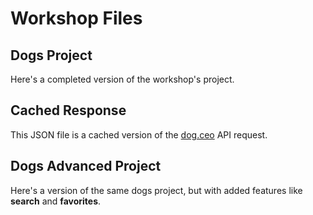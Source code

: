 # Workshop Files

## Dogs Project

Here's a completed version of the workshop's project.

<Download
	title="Workshop.framerx"
	url="https://www.dropbox.com/s/su0fv9saazw8b8i/Workshop.framerx?dl=0"
/>

## Cached Response

This JSON file is a cached version of the [dog.ceo](https://dog.ceo/dog-api/) API request.

<Download
	title="response.json"
	url="https://www.dropbox.com/s/dxd8u1n5on0lq7o/response.json?dl=0"
/>

## Dogs Advanced Project

Here's a version of the same dogs project, but with added features like **search** and **favorites**.

<Download
	title="Dogs.framerx"
	url="https://www.dropbox.com/s/6r1zfwx1k8da68c/Dogs.framerx?dl=0"
/>
